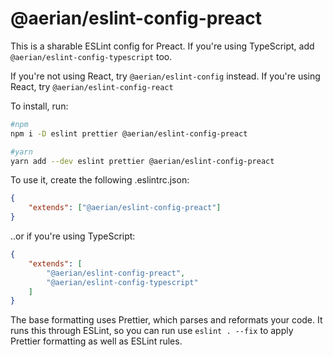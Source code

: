 # @aerian/eslint-config-preact

This is a sharable ESLint config for Preact. If you're using TypeScript, add
`@aerian/eslint-config-typescript` too.

If you're not using React, try `@aerian/eslint-config` instead. If you're using
React, try `@aerian/eslint-config-react`

To install, run:

```sh
#npm
npm i -D eslint prettier @aerian/eslint-config-preact

#yarn
yarn add --dev eslint prettier @aerian/eslint-config-preact
```

To use it, create the following .eslintrc.json:

```json
{
    "extends": ["@aerian/eslint-config-preact"]
}
```

..or if you're using TypeScript:

```json
{
    "extends": [
        "@aerian/eslint-config-preact",
        "@aerian/eslint-config-typescript"
    ]
}
```

The base formatting uses Prettier, which parses and reformats your code. It runs
this through ESLint, so you can run use `eslint . --fix` to apply Prettier
formatting as well as ESLint rules.
